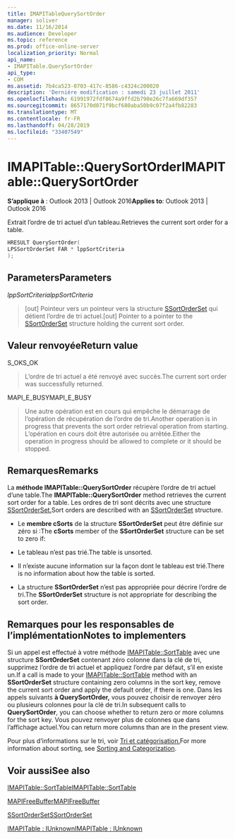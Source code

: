 ```yaml
---
title: IMAPITableQuerySortOrder
manager: soliver
ms.date: 11/16/2014
ms.audience: Developer
ms.topic: reference
ms.prod: office-online-server
localization_priority: Normal
api_name:
- IMAPITable.QuerySortOrder
api_type:
- COM
ms.assetid: 7b4ca523-0703-417c-8586-c4324c200020
description: 'Derniére modification : samedi 23 juillet 2011'
ms.openlocfilehash: 61991972fdf8674a9ffd2b790e26c7fa669df357
ms.sourcegitcommit: 8657170d071f9bcf680aba50b9c07f2a4fb82283
ms.translationtype: MT
ms.contentlocale: fr-FR
ms.lasthandoff: 04/28/2019
ms.locfileid: "33407549"
---
```

# <a name="imapitablequerysortorder"></a><span data-ttu-id="5177f-103">IMAPITable::QuerySortOrder</span><span class="sxs-lookup"><span data-stu-id="5177f-103">IMAPITable::QuerySortOrder</span></span>

  
  
<span data-ttu-id="5177f-104">**S’applique à** : Outlook 2013 | Outlook 2016</span><span class="sxs-lookup"><span data-stu-id="5177f-104">**Applies to**: Outlook 2013 | Outlook 2016</span></span> 
  
<span data-ttu-id="5177f-105">Extrait l’ordre de tri actuel d’un tableau.</span><span class="sxs-lookup"><span data-stu-id="5177f-105">Retrieves the current sort order for a table.</span></span>
  
```cpp
HRESULT QuerySortOrder(
LPSSortOrderSet FAR * lppSortCriteria
);
```

## <a name="parameters"></a><span data-ttu-id="5177f-106">Parameters</span><span class="sxs-lookup"><span data-stu-id="5177f-106">Parameters</span></span>

 <span data-ttu-id="5177f-107">_lppSortCriteria_</span><span class="sxs-lookup"><span data-stu-id="5177f-107">_lppSortCriteria_</span></span>
  
> <span data-ttu-id="5177f-108">[out] Pointeur vers un pointeur vers la structure [SSortOrderSet](ssortorderset.md) qui détient l’ordre de tri actuel.</span><span class="sxs-lookup"><span data-stu-id="5177f-108">[out] Pointer to a pointer to the [SSortOrderSet](ssortorderset.md) structure holding the current sort order.</span></span> 
    
## <a name="return-value"></a><span data-ttu-id="5177f-109">Valeur renvoyée</span><span class="sxs-lookup"><span data-stu-id="5177f-109">Return value</span></span>

<span data-ttu-id="5177f-110">S_OK</span><span class="sxs-lookup"><span data-stu-id="5177f-110">S_OK</span></span> 
  
> <span data-ttu-id="5177f-111">L’ordre de tri actuel a été renvoyé avec succès.</span><span class="sxs-lookup"><span data-stu-id="5177f-111">The current sort order was successfully returned.</span></span>
    
<span data-ttu-id="5177f-112">MAPI_E_BUSY</span><span class="sxs-lookup"><span data-stu-id="5177f-112">MAPI_E_BUSY</span></span> 
  
> <span data-ttu-id="5177f-113">Une autre opération est en cours qui empêche le démarrage de l’opération de récupération de l’ordre de tri.</span><span class="sxs-lookup"><span data-stu-id="5177f-113">Another operation is in progress that prevents the sort order retrieval operation from starting.</span></span> <span data-ttu-id="5177f-114">L’opération en cours doit être autorisée ou arrêtée.</span><span class="sxs-lookup"><span data-stu-id="5177f-114">Either the operation in progress should be allowed to complete or it should be stopped.</span></span>
    
## <a name="remarks"></a><span data-ttu-id="5177f-115">Remarques</span><span class="sxs-lookup"><span data-stu-id="5177f-115">Remarks</span></span>

<span data-ttu-id="5177f-116">La **méthode IMAPITable::QuerySortOrder** récupère l’ordre de tri actuel d’une table.</span><span class="sxs-lookup"><span data-stu-id="5177f-116">The **IMAPITable::QuerySortOrder** method retrieves the current sort order for a table.</span></span> <span data-ttu-id="5177f-117">Les ordres de tri sont décrits avec une structure [SSortOrderSet.](ssortorderset.md)</span><span class="sxs-lookup"><span data-stu-id="5177f-117">Sort orders are described with an [SSortOrderSet](ssortorderset.md) structure.</span></span> 
  
- <span data-ttu-id="5177f-118">Le **membre cSorts** de la structure **SSortOrderSet** peut être définie sur zéro si :</span><span class="sxs-lookup"><span data-stu-id="5177f-118">The **cSorts** member of the **SSortOrderSet** structure can be set to zero if:</span></span> 
    
- <span data-ttu-id="5177f-119">Le tableau n’est pas trié.</span><span class="sxs-lookup"><span data-stu-id="5177f-119">The table is unsorted.</span></span>
    
- <span data-ttu-id="5177f-120">Il n’existe aucune information sur la façon dont le tableau est trié.</span><span class="sxs-lookup"><span data-stu-id="5177f-120">There is no information about how the table is sorted.</span></span>
    
- <span data-ttu-id="5177f-121">La structure **SSortOrderSet** n’est pas appropriée pour décrire l’ordre de tri.</span><span class="sxs-lookup"><span data-stu-id="5177f-121">The **SSortOrderSet** structure is not appropriate for describing the sort order.</span></span> 
    
## <a name="notes-to-implementers"></a><span data-ttu-id="5177f-122">Remarques pour les responsables de l’implémentation</span><span class="sxs-lookup"><span data-stu-id="5177f-122">Notes to implementers</span></span>

<span data-ttu-id="5177f-123">Si un appel est effectué à votre méthode [IMAPITable::SortTable](imapitable-sorttable.md) avec une structure **SSortOrderSet** contenant zéro colonne dans la clé de tri, supprimez l’ordre de tri actuel et appliquez l’ordre par défaut, s’il en existe un.</span><span class="sxs-lookup"><span data-stu-id="5177f-123">If a call is made to your [IMAPITable::SortTable](imapitable-sorttable.md) method with an **SSortOrderSet** structure containing zero columns in the sort key, remove the current sort order and apply the default order, if there is one.</span></span> <span data-ttu-id="5177f-124">Dans les appels suivants **à QuerySortOrder,** vous pouvez choisir de renvoyer zéro ou plusieurs colonnes pour la clé de tri.</span><span class="sxs-lookup"><span data-stu-id="5177f-124">In subsequent calls to **QuerySortOrder**, you can choose whether to return zero or more columns for the sort key.</span></span> <span data-ttu-id="5177f-125">Vous pouvez renvoyer plus de colonnes que dans l’affichage actuel.</span><span class="sxs-lookup"><span data-stu-id="5177f-125">You can return more columns than are in the present view.</span></span>
  
<span data-ttu-id="5177f-126">Pour plus d’informations sur le tri, voir [Tri et catégorisation.](sorting-and-categorization.md)</span><span class="sxs-lookup"><span data-stu-id="5177f-126">For more information about sorting, see [Sorting and Categorization](sorting-and-categorization.md).</span></span>
  
## <a name="see-also"></a><span data-ttu-id="5177f-127">Voir aussi</span><span class="sxs-lookup"><span data-stu-id="5177f-127">See also</span></span>



[<span data-ttu-id="5177f-128">IMAPITable::SortTable</span><span class="sxs-lookup"><span data-stu-id="5177f-128">IMAPITable::SortTable</span></span>](imapitable-sorttable.md)
  
[<span data-ttu-id="5177f-129">MAPIFreeBuffer</span><span class="sxs-lookup"><span data-stu-id="5177f-129">MAPIFreeBuffer</span></span>](mapifreebuffer.md)
  
[<span data-ttu-id="5177f-130">SSortOrderSet</span><span class="sxs-lookup"><span data-stu-id="5177f-130">SSortOrderSet</span></span>](ssortorderset.md)
  
[<span data-ttu-id="5177f-131">IMAPITable : IUnknown</span><span class="sxs-lookup"><span data-stu-id="5177f-131">IMAPITable : IUnknown</span></span>](imapitableiunknown.md)

